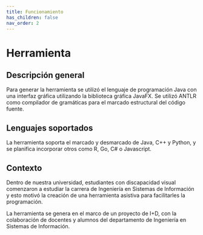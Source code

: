 ```yaml
---
title: Funcionamiento
has_children: false
nav_order: 2
---
```

# Herramienta

## Descripción general
Para generar la herramienta se utilizó el lenguaje de programación Java con una interfaz gráfica utilizando la biblioteca gráfica JavaFX. Se utilizó ANTLR como compilador de gramáticas para el marcado estructural del código fuente.

## Lenguajes soportados

La herramienta soporta el marcado y desmarcado de Java, C++ y Python, y se planifica incorporar otros como R, Go, C# o Javascript.

## Contexto
Dentro de nuestra universidad, estudiantes con discapacidad visual comenzaron a estudiar la carrera de Ingeniería en Sistemas de Información y esto motivó la creación de una herramienta asistiva para facilitarles la programación.

La herramienta se genera en el marco de un proyecto de I+D, con la colaboración de docentes y alumnos del departamento de Ingeniería en Sistemas de Información.

